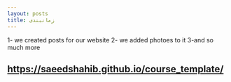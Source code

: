 ```yaml
---
layout: posts
title: زمانبندی
---
```

1- we created posts for our website
2- we added photoes to it
3-and so much more

https://saeedshahib.github.io/course_template/
---
